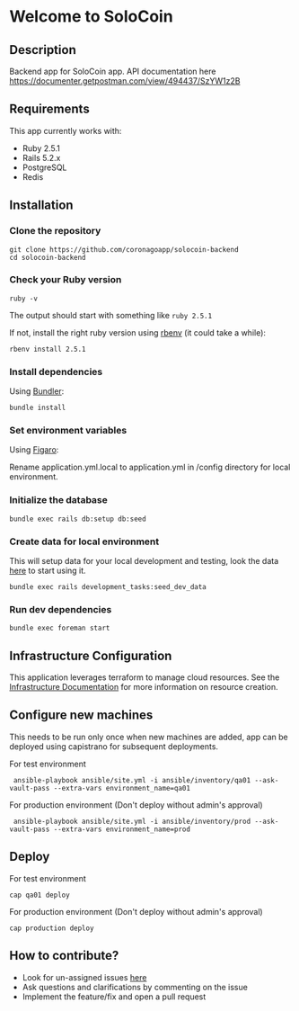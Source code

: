 # Welcome to SoloCoin

## Description

Backend app for SoloCoin app.
API documentation here https://documenter.getpostman.com/view/494437/SzYW1z2B

## Requirements

This app currently works with:

* Ruby 2.5.1
* Rails 5.2.x
* PostgreSQL
* Redis

## Installation

### Clone the repository

```shell
git clone https://github.com/coronagoapp/solocoin-backend
cd solocoin-backend
```

### Check your Ruby version

```shell
ruby -v
```

The output should start with something like `ruby 2.5.1`

If not, install the right ruby version using [rbenv](https://github.com/rbenv/rbenv) (it could take a while):

```shell
rbenv install 2.5.1
```

### Install dependencies

Using [Bundler](https://github.com/bundler/bundler):

```shell
bundle install
```

### Set environment variables

Using [Figaro](https://github.com/laserlemon/figaro):

Rename application.yml.local to application.yml in /config directory for local environment.

### Initialize the database

```shell
bundle exec rails db:setup db:seed
```
### Create data for local environment

This will setup data for your local development and testing, look the data [here](https://github.com/arbob/Coronago-backend/blob/3f19d53637a53f660738f2671c5fb4ab17529fef/lib/tasks/development_data_seed.rake#L1) to start using it.

```shell
bundle exec rails development_tasks:seed_dev_data
```

### Run dev dependencies

```shell
bundle exec foreman start
```
## Infrastructure Configuration

This application leverages terraform to manage cloud resources. See the [Infrastructure Documentation](infra/README.md) for more information on resource creation.

## Configure new machines

This needs to be run only once when new machines are added, app can be deployed using capistrano for subsequent deployments.

For test environment

```shell
 ansible-playbook ansible/site.yml -i ansible/inventory/qa01 --ask-vault-pass --extra-vars environment_name=qa01
```

For production environment (Don't deploy without admin's approval)
```shell
 ansible-playbook ansible/site.yml -i ansible/inventory/prod --ask-vault-pass --extra-vars environment_name=prod
```

## Deploy


For test environment

```shell
cap qa01 deploy
```

For production environment (Don't deploy without admin's approval)
```shell
cap production deploy
```
## How to contribute?

* Look for un-assigned issues [here](https://github.com/arbob/Coronago-backend/issues?q=is%3Aopen+is%3Aissue+no%3Aassignee)
* Ask questions and clarifications by commenting on the issue
* Implement the feature/fix and open a pull request
